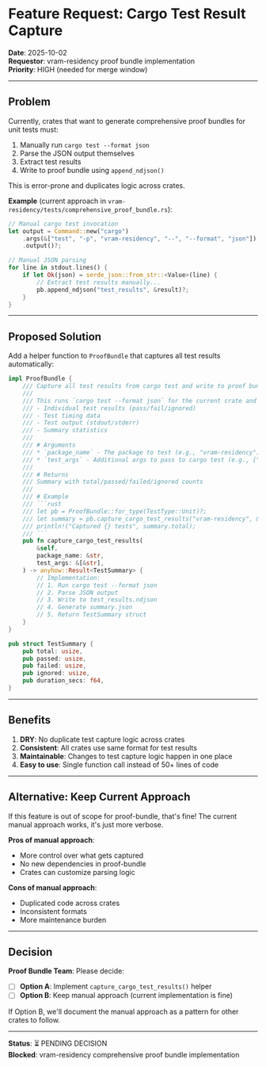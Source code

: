 # Feature Request: Cargo Test Result Capture

**Date**: 2025-10-02  
**Requestor**: vram-residency proof bundle implementation  
**Priority**: HIGH (needed for merge window)

---

## Problem

Currently, crates that want to generate comprehensive proof bundles for unit tests must:
1. Manually run `cargo test --format json`
2. Parse the JSON output themselves
3. Extract test results
4. Write to proof bundle using `append_ndjson()`

This is error-prone and duplicates logic across crates.

**Example** (current approach in `vram-residency/tests/comprehensive_proof_bundle.rs`):
```rust
// Manual cargo test invocation
let output = Command::new("cargo")
    .args(&["test", "-p", "vram-residency", "--", "--format", "json"])
    .output()?;

// Manual JSON parsing
for line in stdout.lines() {
    if let Ok(json) = serde_json::from_str::<Value>(line) {
        // Extract test results manually...
        pb.append_ndjson("test_results", &result)?;
    }
}
```

---

## Proposed Solution

Add a helper function to `ProofBundle` that captures all test results automatically:

```rust
impl ProofBundle {
    /// Capture all test results from cargo test and write to proof bundle
    ///
    /// This runs `cargo test --format json` for the current crate and captures:
    /// - Individual test results (pass/fail/ignored)
    /// - Test timing data
    /// - Test output (stdout/stderr)
    /// - Summary statistics
    ///
    /// # Arguments
    /// * `package_name` - The package to test (e.g., "vram-residency")
    /// * `test_args` - Additional args to pass to cargo test (e.g., ["--lib", "--tests"])
    ///
    /// # Returns
    /// Summary with total/passed/failed/ignored counts
    ///
    /// # Example
    /// ```rust
    /// let pb = ProofBundle::for_type(TestType::Unit)?;
    /// let summary = pb.capture_cargo_test_results("vram-residency", &["--lib", "--tests"])?;
    /// println!("Captured {} tests", summary.total);
    /// ```
    pub fn capture_cargo_test_results(
        &self,
        package_name: &str,
        test_args: &[&str],
    ) -> anyhow::Result<TestSummary> {
        // Implementation:
        // 1. Run cargo test --format json
        // 2. Parse JSON output
        // 3. Write to test_results.ndjson
        // 4. Generate summary.json
        // 5. Return TestSummary struct
    }
}

pub struct TestSummary {
    pub total: usize,
    pub passed: usize,
    pub failed: usize,
    pub ignored: usize,
    pub duration_secs: f64,
}
```

---

## Benefits

1. **DRY**: No duplicate test capture logic across crates
2. **Consistent**: All crates use same format for test results
3. **Maintainable**: Changes to test capture logic happen in one place
4. **Easy to use**: Single function call instead of 50+ lines of code

---

## Alternative: Keep Current Approach

If this feature is out of scope for proof-bundle, that's fine! The current manual approach works, it's just more verbose.

**Pros of manual approach**:
- More control over what gets captured
- No new dependencies in proof-bundle
- Crates can customize parsing logic

**Cons of manual approach**:
- Duplicated code across crates
- Inconsistent formats
- More maintenance burden

---

## Decision

**Proof Bundle Team**: Please decide:

- [ ] **Option A**: Implement `capture_cargo_test_results()` helper
- [ ] **Option B**: Keep manual approach (current implementation is fine)

If Option B, we'll document the manual approach as a pattern for other crates to follow.

---

**Status**: ⏳ PENDING DECISION  
**Blocked**: vram-residency comprehensive proof bundle implementation
